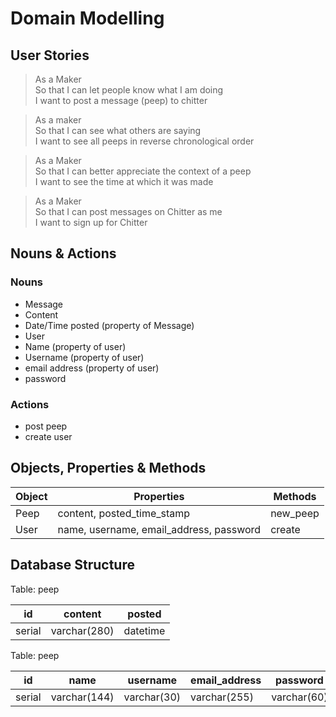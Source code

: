 # Domain Modelling

User Stories
------------
>As a Maker  
So that I can let people know what I am doing  
I want to post a message (peep) to chitter

>As a maker  
So that I can see what others are saying   
I want to see all peeps in reverse chronological order
>

>As a Maker  
So that I can better appreciate the context of a peep  
I want to see the time at which it was made
>

>As a Maker  
So that I can post messages on Chitter as me  
I want to sign up for Chitter
>

Nouns & Actions
-----
### Nouns  
- Message
- Content
- Date/Time posted (property of Message)
- User
- Name (property of user)
- Username (property of user)
- email address (property of user)
- password

### Actions
- post peep
- create user

Objects, Properties & Methods
-------
| Object          | Properties        | Methods         |
|-----------------| ------------------|-----------------|
| Peep         | content, posted_time_stamp  | new_peep       |
| User         | name, username, email_address, password  | create |


Database Structure
--------
Table: peep

|id  | content| posted |
|----|-----|------------|
|serial| varchar(280) | datetime |


Table: peep

|id  | name     | username | email_address | password    |
|----|-----     |------------|-------------|------------|
|serial| varchar(144) | varchar(30) | varchar(255) | varchar(60)
